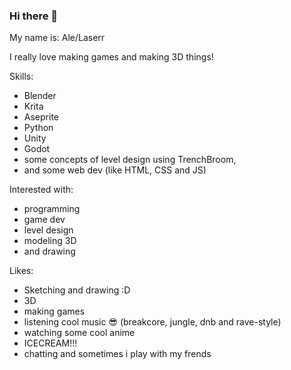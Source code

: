 ### Hi there 👋

My name is: Ale/Laserr

I really love making games and making 3D things!


Skills:

- Blender
- Krita
- Aseprite
- Python
- Unity
- Godot
- some concepts of level design using TrenchBroom, 
- and some web dev (like HTML, CSS and JS)

Interested with:
- programming
- game dev
- level design 
- modeling 3D 
- and drawing

Likes:
- Sketching and drawing :D
-  3D
-  making games 
-  listening cool music 😎 (breakcore, jungle, dnb and rave-style)
-  watching some cool anime 
-  ICECREAM!!! 
-  chatting and sometimes i play with my frends 



